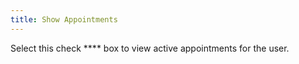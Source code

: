 ```yaml
---
title: Show Appointments
---
```



Select this check **** box to view  active appointments for the user.

